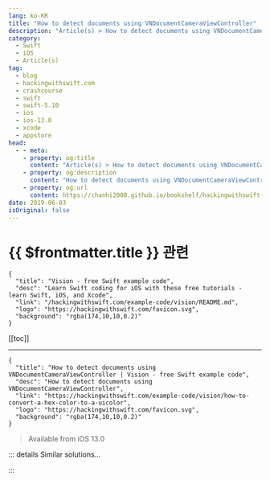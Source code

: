 ```yaml
---
lang: ko-KR
title: "How to detect documents using VNDocumentCameraViewController"
description: "Article(s) > How to detect documents using VNDocumentCameraViewController"
category:
  - Swift
  - iOS
  - Article(s)
tag: 
  - blog
  - hackingwithswift.com
  - crashcourse
  - swift
  - swift-5.10
  - ios
  - ios-13.0
  - xcode
  - appstore
head:
  - - meta:
    - property: og:title
      content: "Article(s) > How to detect documents using VNDocumentCameraViewController"
    - property: og:description
      content: "How to detect documents using VNDocumentCameraViewController"
    - property: og:url
      content: https://chanhi2000.github.io/bookshelf/hackingwithswift.com/example-code/vision/how-to-convert-a-hex-color-to-a-uicolor.html
date: 2019-06-03
isOriginal: false
---
```


# {{ $frontmatter.title }} 관련

```component VPCard
{
  "title": "Vision - free Swift example code",
  "desc": "Learn Swift coding for iOS with these free tutorials - learn Swift, iOS, and Xcode",
  "link": "/hackingwithswift.com/example-code/vision/README.md",
  "logo": "https://hackingwithswift.com/favicon.svg",
  "background": "rgba(174,10,10,0.2)"
}
```

[[toc]]

---

```component VPCard
{
  "title": "How to detect documents using VNDocumentCameraViewController | Vision - free Swift example code",
  "desc": "How to detect documents using VNDocumentCameraViewController",
  "link": "https://hackingwithswift.com/example-code/vision/how-to-convert-a-hex-color-to-a-uicolor",
  "logo": "https://hackingwithswift.com/favicon.svg",
  "background": "rgba(174,10,10,0.2)"
}
```

> Available from iOS 13.0

<!-- TODO: 작성 -->

<!-- 
iOS 13.0 introduced a new micro-framework called VisionKit, which is specifically designed to make it possible to scan documents like Notes does. 

You can then Vision OCR to scan the text if you want, but by default `VNDocumentCameraViewController` just gives you images of each page.

To get started:

1. Import VisionKit.
<li>Make some type (such as your view controller) conform to the `VNDocumentCameraViewControllerDelegate` protocol so you can handle delegate callbacks.
<li>Create and present an instance of `VNDocumentCameraViewController`, setting its delegate property to whatever should be notified when a scan completes.
<li>Present the document scanner as normal, then wait for feedback.

So, something like this:

```swift
let vc = VNDocumentCameraViewController()
vc.delegate = self
present(vc, animated: true)
```

Once the scan completes your delegate will get called with the document, like this:

```swift
func documentCameraViewController(_ controller: VNDocumentCameraViewController, didFinishWith scan: VNDocumentCameraScan) {
    print("Found \(scan.pageCount)")

    for i in 0 ..< scan.pageCount {
        let img = scan.imageOfPage(at: i)
        // ... your code here
    }
}
```

The result of `imageOfPage(at:)` is a `UIImage`, so you’ll need to replace “your code here” with whatever you want to do with your images.

-->

::: details Similar solutions…

<!--
/example-code/system/how-to-find-the-users-documents-directory">How to find the user's documents directory 
/example-code/vision/how-to-use-vnrecognizetextrequests-optical-character-recognition-to-detect-text-in-an-image">How to use VNRecognizeTextRequest’s optical character recognition to detect text in an image 
/example-code/uikit/how-to-detect-keyboard-input-using-pressesbegan-and-pressesended">How to detect keyboard input using pressesBegan() and pressesEnded() 
/example-code/location/how-to-detect-ibeacons">How to detect iBeacons 
/example-code/arkit/how-to-detect-images-using-arimagetrackingconfiguration">How to detect images using ARImageTrackingConfiguration</a>
-->

:::

